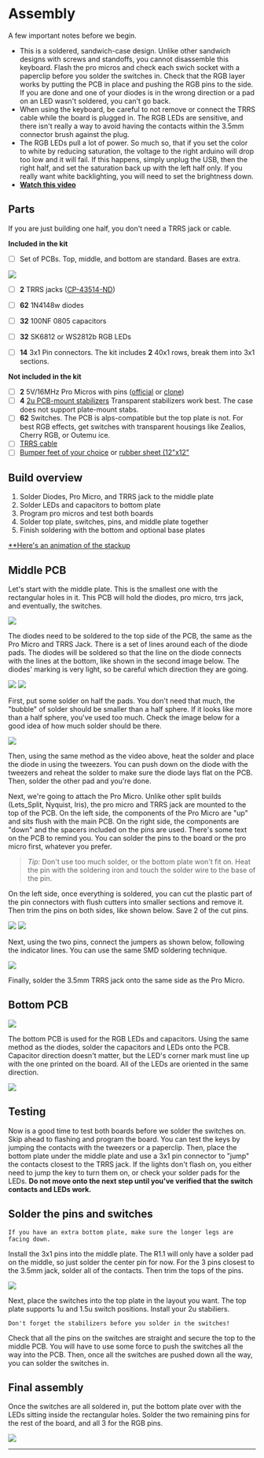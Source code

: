 # Assembly

A few important notes before we begin.
 - This is a soldered, sandwich-case design. Unlike other sandwich designs with screws and standoffs, you cannot disassemble this keyboard. Flash the pro micros and check each swich socket with a paperclip before you solder the switches in. Check that the RGB layer works by putting the PCB in place and pushing the RGB pins to the side. If you are done and one of your diodes is in the wrong direction or a pad on an LED wasn't soldered, you can't go back.
 - When using the keyboard, be careful to not remove or connect the TRRS cable while the board is plugged in. The RGB LEDs are sensitive, and there isn't really a way to avoid having the contacts within the 3.5mm connector brush against the plug.
 - The RGB LEDs pull a lot of power. So much so, that if you set the color to white by reducing saturation, the voltage to the right arduino will drop too low and it will fail. If this happens, simply unplug the USB, then the right half, and set the saturation back up with the left half only. If you really want white backlighting, you will need to set the brightness down.
 - [**Watch this video**](https://www.youtube.com/watch?v=_DsCdOaRUPM&feature=youtu.be)
 

## Parts

If you are just building one half, you don't need a TRRS jack or cable.

**Included in the kit**
- [ ] Set of PCBs. Top, middle, and bottom are standard. Bases are extra.

![](https://i.imgur.com/7u5cPOM.png)

- [ ] **2** TRRS jacks ([CP-43514-ND](https://www.digikey.com/product-detail/en/cui-inc/SJ-43514/CP-43514-ND/368146))
- [ ] **62** 1N4148w diodes
- [ ] **32** 100NF 0805 capacitors
- [ ] **32** SK6812 or WS2812b RGB LEDs
- [ ] **14** 3x1 Pin connectors. The kit includes **2** 40x1 rows, break them into 3x1 sections.


**Not included in the kit**
- [ ] **2** 5V/16MHz Pro Micros with pins ([official](https://www.sparkfun.com/products/12640) or [clone](https://smile.amazon.com/s/ref=nb_sb_ss_i_2_10?url=search-alias%3Daps&field-keywords=pro+micro+arduino&sprefix=pro+micro+%2Caps%2C352&crid=3CHDJYMGX12DJ))
- [ ] **4** [2u PCB-mount stabilizers](https://1upkeyboards.com/clear-cherry-pcb-mount-stabilizers.html) Transparent stabilizers work best. The case does not support plate-mount stabs.
- [ ] **62** Switches. The PCB is alps-compatible but the top plate is not. For best RGB effects, get switches with transparent housings like Zealios, Cherry RGB, or Outemu ice.
- [ ] [TRRS cable](https://www.amazon.com/gp/product/B019TRW4HQ/ref=oh_aui_detailpage_o04_s00?ie=UTF8&psc=1)
- [ ] [Bumper feet  of your choice](https://www.amazon.com/gp/product/B01HJ64HHO/ref=oh_aui_detailpage_o00_s01?ie=UTF8&psc=1) or [rubber sheet (12"x12"](https://www.mcmaster.com/#1374n21/=1b9bcs9)

## Build overview

 1. Solder Diodes, Pro Micro, and TRRS jack to the middle plate
 2. Solder LEDs and capacitors to bottom plate
 3. Program pro micros and test both boards
 4. Solder top plate, switches, pins, and middle plate together
 5. Finish soldering with the bottom and optional base plates

[**Here's an animation of the stackup](https://giant.gfycat.com/MindlessChillyHypacrosaurus.webm)


## Middle PCB


Let's start with the middle plate. This is the smallest one with the rectangular holes in it. This PCB will hold the diodes, pro micro, trrs jack, and eventually, the switches.

![](https://i.imgur.com/vCnyORq.jpg)

The diodes need to be soldered to the top side of the PCB, the same as the Pro Micro and TRRS Jack. There is a set of lines around each of the diode pads. The diodes will be soldered so that the line on the diode connects with the lines at the bottom, like shown in the second image below. The diodes' marking is very light, so be careful which direction they are going.

![](https://i.imgur.com/1fvQm33.jpg)
![](https://i.imgur.com/v3tLdsz.png)

First, put some solder on half the pads. You don't need that much, the "bubble" of solder should be smaller than a half sphere. If it looks like more than a half sphere, you've used too much. Check the image below for a good idea of how much solder should be there. 

![](https://i.imgur.com/fcO9RJa.jpg)

Then, using the same method as the video above, heat the solder and place the diode in using the tweezers. You can push down on the diode with the tweezers and reheat the solder to make sure the diode lays flat on the PCB. Then, solder the other pad and you're done.

Next, we're going to attach the Pro Micro. Unlike other split builds (Lets_Split, Nyquist, Iris), the pro micro and TRRS jack are mounted to the top of the PCB. On the left side, the components of the Pro Micro are "up" and sits flush with the main PCB. On the right side, the components are "down" and the spacers included on the pins are used. There's some text on the PCB to remind you. You can solder the pins to the board or the pro micro first, whatever you prefer.

> *Tip:* Don't use too much solder, or the bottom plate won't fit on. Heat the pin with the soldering iron and touch the solder wire to the base of the pin.

On the left side, once everything is soldered, you can cut the plastic part of the pin connectors with flush cutters into smaller sections and remove it. Then trim the pins on both sides, like shown below. Save 2 of the cut pins.

![](https://i.imgur.com/NIzh2oF.jpg)
![](https://i.imgur.com/5sPN8j5.jpg)

Next, using the two pins, connect the jumpers as shown below, following the indicator lines. You can use the same SMD soldering technique.

![](https://i.imgur.com/4cbS4Tu.jpg?1)

Finally, solder the 3.5mm TRRS jack onto the same side as the Pro Micro. 

## Bottom PCB

![](https://i.imgur.com/3Diajqw.jpg)

The bottom PCB is used for the RGB LEDs and capacitors. Using the same method as the diodes, solder the capacitors and LEDs onto the PCB. Capacitor direction doesn't matter, but the LED's corner mark must line up with the one printed on the board. All of the LEDs are oriented in the same direction.

![](https://i.imgur.com/8W6Q0b7.jpg)

## Testing

Now is a good time to test both boards before we solder the switches on. Skip ahead to flashing and program the board. You can test the keys by jumping the contacts with the tweezers or a paperclip. Then, place the bottom plate under the middle plate and use a 3x1 pin connector to "jump" the contacts closest to the TRRS jack. If the lights don't flash on, you either need to jump the key to turn them on, or check your solder pads for the LEDs. **Do not move onto the next step until you've verified that the switch contacts and LEDs work.**

## Solder the pins and switches
```
If you have an extra bottom plate, make sure the longer legs are facing down.
```
Install the 3x1 pins into the middle plate. The R1.1 will only have a solder pad on the middle, so just solder the center pin for now. For the 3 pins closest to the 3.5mm jack, solder all of the contacts. Then trim the tops of the pins.

![](https://i.imgur.com/ocXjHjr.jpg)

Next, place the switches into the top plate in the layout you want. The top plate supports 1u and 1.5u switch positions. Install your 2u stabiliers.
```
Don't forget the stabilizers before you solder in the switches!
```
Check that all the pins on the switches are straight and secure the top to the middle PCB. You will have to use some force to push the switches all the way into the PCB. Then, once all the switches are pushed down all the way, you can solder the switches in.

## Final assembly

Once the switches are all soldered in, put the bottom plate over with the LEDs sitting inside the rectangular holes. Solder the two remaining pins for the rest of the board, and all 3 for the RGB pins. 

![](https://i.imgur.com/yWuU0Hx.jpg)

----------------------------------------------------------------------------------------------------